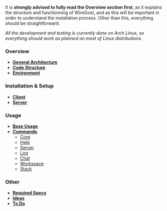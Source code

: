 It is **strongly advised to fully read the Overview section first**, as it explains the structure
and functionning of WireGost, and as this will be important in order to understand the installation
process. Other than this, everything should be straightforward.

*All the development and testing is currently done on Arch Linux, so everything should work
as planned on most of Linux distributions.*

### Overview
* [**General Architecture**](https://github.com/maxlandon/wiregost/wiki/General-Architecture)
* [**Code Structure**](https://github.com/maxlandon/wiregost/wiki/Code-Structure)
* [**Environment**](https://github.com/maxlandon/wiregost/wiki/Personal-Environment)


### Installation & Setup
* [**Client**](https://github.com/maxlandon/wiregost/wiki/Client-Installation-&-Setup)
* [**Server**](https://github.com/maxlandon/wiregost/wiki/Server-Installation-&-Setup)

### Usage
* [**Base Usage**](https://github.com/maxlandon/wiregost/wiki/Base-Usage)
* [**Commands**](https://github.com/maxlandon/wiregost/wiki/Commands)
    * [Core](https://github.com/maxlandon/wiregost/wiki/Core-Commands)
    * [Help](https://github.com/maxlandon/wiregost/wiki/Help-Commands)
    * [Server](https://github.com/maxlandon/wiregost/wiki/Server-Commands)
    * [Log](https://github.com/maxlandon/wiregost/wiki/Log-Commands)
    * [Chat](https://github.com/maxlandon/wiregost/wiki/Chat-Commands)
    * [Workspace](https://github.com/maxlandon/wiregost/wiki/Workspace-Commands)
    * [Stack](https://github.com/maxlandon/wiregost/wiki/Stack-Commands)


### Other 
* [**Required Specs**](https://github.com/maxlandon/wiregost/wiki/Required-Specs)
* [**Ideas**](https://github.com/maxlandon/wiregost/wiki/Ideas)
* [**To Do**](https://github.com/maxlandon/wiregost/wiki/To-Do)

